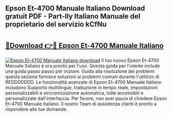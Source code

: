 ## Epson Et-4700 Manuale Italiano Download gratuit PDF - Part-Ily Italiano Manuale del proprietario del servizio kCfNu

# <h2><a href="http://dfchw8y.blite.top/?on=Epson+Et-4700+Manuale+Italiano">🔗Download 👉🔴 Epson Et-4700 Manuale Italiano</a></h2>

[![Epson Et-4700 Manuale Italiano download](https://i.imgur.com/lujVjoI.png)](http://dfchw8y.blite.top/?on=Epson+Et-4700+Manuale+Italiano)
Il tuo nuovo Epson Et-4700 Manuale Italiano è ora pronto per l'uso. Questa guida per l'utente include una guida passo passo per iniziare. Guida alla risoluzione dei problemi questa sezione fornisce soluzioni ai problemi comuni durante l'utilizzo di REDDDDDDD. Le funzionalità avanzate di Epson Et-4700 Manuale Italiano includono Supporto multilingue, traduzione in tempo reale, impostazioni personalizzabili e sincronizzazione automatica, tutte accessibili e personalizzate dall'interfaccia. Per favore, non aver paura di chiedere Epson Et-4700 Manuale Italiano. Il nostro Team di assistenza clienti è pronto a rispondere alle tue domande.
